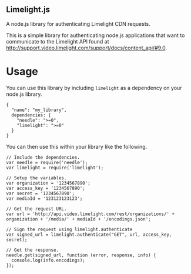 Limelight.js
------------------------
A node.js library for authenticating Limelight CDN requests.

This is a simple library for authenticating node.js applications that want to communicate to the Limelight API found
at http://support.video.limelight.com/support/docs/content_api/#9.0.

Usage
===================

You can use this library by including ```limelight``` as a dependency on your node.js library.

```
{
  "name": "my_library",
  dependencies: {
    "needle": ">=0",
    "limelight": ">=0"
  }
}

```

You can then use this within your library like the following.

```
// Include the dependencies.
var needle = require('needle');
var limelight = require('limelight');

// Setup the variables.
var organization = '1234567890';
var access_key = '1234567890';
var secret = '1234567890';
var mediaId = '123123123123';

// Get the request URL.
var url = 'http://api.video.limelight.com/rest/organizations/' + organization + '/media/' + mediaId + '/encodings.json';

// Sign the request using limelight.authenticate
var signed_url = limelight.authenticate("GET", url, access_key, secret);

// Get the response.
needle.get(signed_url, function (error, response, info) {
  console.log(info.encodings);
});
```

